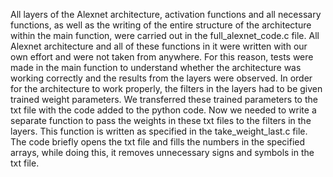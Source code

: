 All layers of the Alexnet architecture, activation functions and all necessary functions, as well as the writing of the entire structure of the architecture within the main function, were carried out in the full_alexnet_code.c file. All Alexnet architecture and all of these functions in it were written with our own effort and were not taken from anywhere. For this reason, tests were made in the main function to understand whether the architecture was working correctly and the results from the layers were observed. In order for the architecture to work properly, the filters in the layers had to be given trained weight parameters. We transferred these trained parameters to the txt file with the code added to the python code. Now we needed to write a separate function to pass the weights in these txt files to the filters in the layers. This function is written as specified in the take_weight_last.c file. The code briefly opens the txt file and fills the numbers in the specified arrays, while doing this, it removes unnecessary signs and symbols in the txt file.
